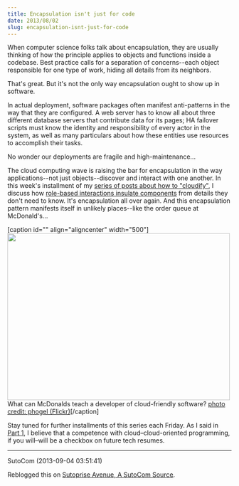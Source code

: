 ```yaml
---
title: Encapsulation isn't just for code
date: 2013/08/02
slug: encapsulation-isnt-just-for-code
---
```


When computer science folks talk about encapsulation, they are usually thinking of how the principle applies to objects and functions inside a codebase. Best practice calls for a separation of concerns--each object responsible for one type of work, hiding all details from its neighbors.

That's great. But it's not the only way encapsulation ought to show up in software.

In actual deployment, software packages often manifest anti-patterns in the way that they are configured. A web server has to know all about three different database servers that contribute data for its pages; HA failover scripts must know the identity and responsibility of every actor in the system, as well as many particulars about how these entities use resources to accomplish their tasks.

No wonder our deployments are fragile and high-maintenance...

The cloud computing wave is raising the bar for encapsulation in the way applications--not just objects--discover and interact with one another. In this week's installment of my <a title="cloudify series" href="http://codecraft.co/category/cloudify">series of posts about how to "cloudify"</a>, I discuss how <a href="http://www.adaptivecomputing.com/blog-cloud/how-to-cloudify-your-software-part-3-do-you-want-fries-with-that/" target="top">role-based interactions insulate components</a> from details they don't need to know. It's encapsulation all over again. And this encapsulation pattern manifests itself in unlikely places--like the order queue at McDonald's...

[caption id="" align="aligncenter" width="500"]<a href="http://www.adaptivecomputing.com/blog-cloud/how-to-cloudify-your-software-part-3-do-you-want-fries-with-that/"><img class=" " alt="" src="http://farm1.staticflickr.com/102/258253832_927e23b2b9.jpg" width="500" height="375" /></a> What can McDonalds teach a developer of cloud-friendly software? <a href="http://www.flickr.com/photos/derfokel/258253832/sizes/m/in/photolist-oPBSh-F14J9-MQh6J-4c1HXK-4mEHoC-4ovGHD-4upuzt-4wYDLv-5jWmpq-5Xv7Wr-729ALs-76Locf-7E3LgF-9e8N8c-buruPp-bxadb4-biwGXv-e8ySUj-cEmmDf-ebusvW-8MBDdG-bvALeU-b5yiwg-9D3wMX/" target="_blank">photo credit: phogel (Flickr)</a>[/caption]

Stay tuned for further installments of this series each Friday. As I said in <a title="learn how to cloudify" href="/2013/07/23/programmers-learn-how-to-cloudify/">Part 1</a>, I believe that a competence with cloud–cloud-oriented programming, if you will–will be a checkbox on future tech resumes.

---

SutoCom (2013-09-04 03:51:41)

Reblogged this on <a href="http://sutocom.net/2013/09/04/encapsulation-isnt-just-for-code/" rel="nofollow">Sutoprise Avenue, A SutoCom Source</a>.